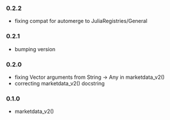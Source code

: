 ### 0.2.2

* fixing compat for automerge to JuliaRegistries/General

### 0.2.1

* bumping version

### 0.2.0

* fixing Vector arguments from String -> Any in marketdata_v2()
* correcting marketdata_v2() docstring

### 0.1.0

* marketdata_v2()